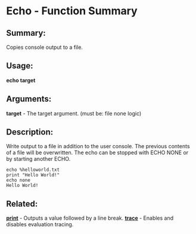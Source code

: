 # Echo - Function Summary

## Summary:

Copies console output to a file.

## Usage:

**echo target**

## Arguments:

**target** - The target argument. (must be: file none logic)

## Description:

Write output to a file in addition to the user console. The previous contents of a file will be overwritten. The echo can be stopped with ECHO NONE or by starting another ECHO.

```
echo %helloworld.txt
print "Hello World!"
echo none
Hello World!
```

## Related:

[**print**](http://www.rebol.com/docs/words/wprint.html) - Outputs a value followed by a line break.
[**trace**](http://www.rebol.com/docs/words/wtrace.html) - Enables and disables evaluation tracing.